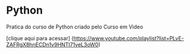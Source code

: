 # Python
 Pratica do curso de Python criado pelo Curso em Video 
 
 [clique aqui para acessar] (https://www.youtube.com/playlist?list=PLvE-ZAFRgX8hnECDn1v9HNTI71veL3oW0)
